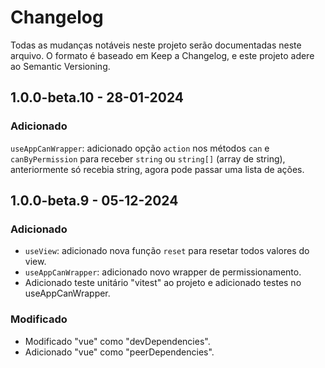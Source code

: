# Changelog
Todas as mudanças notáveis neste projeto serão documentadas neste arquivo.
O formato é baseado em Keep a Changelog, e este projeto adere ao Semantic Versioning.

## 1.0.0-beta.10 - 28-01-2024
### Adicionado
`useAppCanWrapper`: adicionado opção `action` nos métodos `can` e `canByPermission` para receber `string` ou `string[]` (array de string), anteriormente só recebia string, agora pode passar uma lista de ações.

## 1.0.0-beta.9 - 05-12-2024
### Adicionado
- `useView`: adicionado nova função `reset` para resetar todos valores do view.
- `useAppCanWrapper`: adicionado novo wrapper de permissionamento.
- Adicionado teste unitário "vitest" ao projeto e adicionado testes no useAppCanWrapper.

### Modificado
- Modificado "vue" como "devDependencies".
- Adicionado "vue" como "peerDependencies".